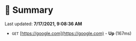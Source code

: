 # 📖 Summary
Last updated: **7/17/2021, 9:08:36 AM**

- `GET` [https://google.com](https://google.com) - **Up** (167ms)
